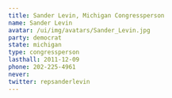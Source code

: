 ```yaml
---
title: Sander Levin, Michigan Congressperson
name: Sander Levin
avatar: /ui/img/avatars/Sander_Levin.jpg
party: democrat
state: michigan
type: congressperson
lasthall: 2011-12-09
phone: 202-225-4961
never: 
twitter: repsanderlevin
---
```

